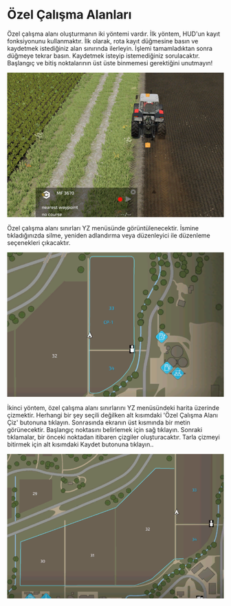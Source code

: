 # Özel Çalışma Alanları


Özel çalışma alanı oluşturmanın iki yöntemi vardır.
İlk yöntem, HUD'un kayıt fonksiyonunu kullanmaktır.
İlk olarak, rota kayıt düğmesine basın ve kaydetmek istediğiniz alan sınırında ilerleyin.
İşlemi tamamladıktan sonra düğmeye tekrar basın. Kaydetmek isteyip istemediğiniz sorulacaktır.
Başlangıç ve bitiş noktalarının üst üste binmemesi gerektiğini unutmayın!


![Image](/translation_data/recordcustomhelp_0_0_765_510.png)


Özel çalışma alanı sınırları YZ menüsünde görüntülenecektir.
İsmine tıkladığınızda silme, yeniden adlandırma veya düzenleyici ile düzenleme seçenekleri çıkacaktır.


![Image](/translation_data/donecustomhelp_0_0_765_510.png)


İkinci yöntem, özel çalışma alanı sınırlarını YZ menüsündeki harita üzerinde çizmektir.
Herhangi bir şey seçili değilken alt kısımdaki 'Özel Çalışma Alanı Çiz' butonuna tıklayın.
Sonrasında ekranın üst kısmında bir metin görünecektir.
Başlangıç noktasını belirlemek için sağ tıklayın.
Sonraki tıklamalar, bir önceki noktadan itibaren çizgiler oluşturacaktır.
Tarla çizmeyi bitirmek için alt kısımdaki Kaydet butonuna tıklayın..


![Image](/translation_data/drawcustomhelp_0_0_765_510.png)

